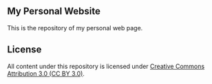 ## My Personal Website ##

This is the repository of my personal web page.

## License ##

All content under this repository is licensed under [Creative Commons Attribution 3.0 (CC BY 3.0)](http://creativecommons.org/licenses/by/3.0/legalcode).
